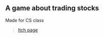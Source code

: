 ## A game about trading stocks
Made for CS class
> [Itch page](https://inbestigator.itch.io/tacticaltrader)

